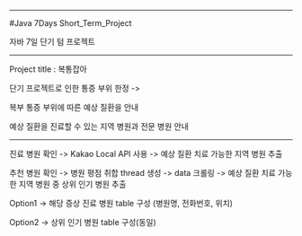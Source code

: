 ----------------------------------------------
#Java 7Days Short_Term_Project

자바 7일 단기 텀 프로젝트

-----------------------------------------------
Project title : 복통잡아

단기 프로젝트로 인한 통증 부위 한정 ->

복부 통증 부위에 따른 예상 질환을 안내

예상 질환을 진료할 수 있는 지역 병원과 전문 병원 안내

------------------------------------------------
진료 병원 확인 -> Kakao Local API 사용 -> 예상 질환 치료 가능한 지역 병원 추출

추천 병원 확인 -> 병원 평점 취합 thread 생성 -> data 크롤링 -> 예상 질환 치료 가능한 지역 병원 중 상위 인기 병원 추출

Option1 -> 해당 증상 진료 병원 table 구성 (병원명, 전화번호, 위치)

Option2 -> 상위 인기 병원 table 구성(동일)
